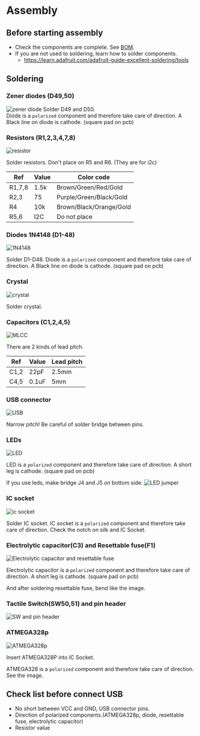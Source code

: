 # Assembly

## Before starting assembly
- Check the components are complete. See [BOM](assembly.md). 
- If you are not used to soldering, learn how to solder components.
  - https://learn.adafruit.com/adafruit-guide-excellent-soldering/tools

## Soldering
### Zener diodes (D49,50)
![zener diode](./img/assembly/1.JPG)
Solder D49 and D50.   
Diode is a `polarized` component and therefore take care of direction.
A Black line on diode is cathode. (square pad on pcb)

### Resistors (R1,2,3,4,7,8)
![resistor](./img/assembly/2.JPG)

Solder resistors.
Don't place on R5 and R6. (They are for i2c)

| Ref    | Value | Color code              |
|--------|-------|-------------------------|
| R1,7,8 | 1.5k  | Brown/Green/Red/Gold    |
| R2,3   | 75    | Purple/Green/Black/Gold |
| R4     | 10k   | Brown/Black/Orange/Gold |
| R5,6   | I2C   | Do not place            |

### Diodes 1N4148 (D1-48)
![1N4148](./img/assembly/3.JPG)

Solder D1-D48.
Diode is a `polarized` component and therefore take care of direction.
A Black line on diode is cathode. (square pad on pcb)

### Crystal
![crystal](./img/assembly/4.JPG)

Solder crystal.

### Capacitors (C1,2,4,5)
![MLCC](./img/assembly/5.JPG)

There are 2 kinds of lead pitch.

| Ref  | Value | Lead pitch |
|------|-------|------------|
| C1,2 | 22pF  | 2.5mm      |
| C4,5 | 0.1uF | 5mm        |

### USB connector
![USB](./img/assembly/6.JPG)

Narrow pitch! Be careful of solder bridge between pins. 

### LEDs
![LED](./img/assembly/7.JPG)

LED is a `polarized` component and therefore take care of direction.
A short leg is cathode. (square pad on pcb)

If you use leds, make bridge J4 and J5 on bottom side.
![LED jumper](./img/assembly/8.JPG)

### IC socket
![ic socket](./img/assembly/9.JPG)

Solder IC socket.
IC socket is a `polarized` component and therefore take care of direction.
Check the notch on silk and IC Socket.  

### Electrolytic capacitor(C3) and Resettable fuse(F1)
![Electrolytic capacitor and resettable fuse](./img/assembly/10.JPG)

Electrolytic capacitor is a `polarized` component and therefore take care of direction.
A short leg is cathode. (square pad on pcb)

And after soldering resettable fuse, bend like the image. 

### Tactile Switch(SW50,51) and pin header
![SW and pin header](./img/assembly/11.JPG)

### ATMEGA328p
![ATMEGA328p](./img/assembly/12.JPG)

Insert ATMEGA328P into IC Socket.

ATMEGA328 is a `polarized` component and therefore take care of direction.
See the image.

## Check list before connect USB
- No short between VCC and GND, USB connector pins.
- Direction of polarized components.(ATMEGA328p, diode, resettable fuse, electrolytic capacitor)
- Resistor value